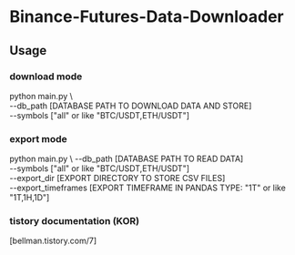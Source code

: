 # Binance-Futures-Data-Downloader

## Usage

### download mode
python main.py \  
  --db_path [DATABASE PATH TO DOWNLOAD DATA AND STORE]    
  --symbols ["all" or like "BTC/USDT,ETH/USDT"]   

### export mode
python main.py \ 
  --db_path [DATABASE PATH TO READ DATA]   
  --symbols ["all" or like "BTC/USDT,ETH/USDT"]   
  --export_dir [EXPORT DIRECTORY TO STORE CSV FILES]  
  --export_timeframes [EXPORT TIMEFRAME IN PANDAS TYPE: "1T" or like "1T,1H,1D"]  

### tistory documentation (KOR)
[bellman.tistory.com/7]
